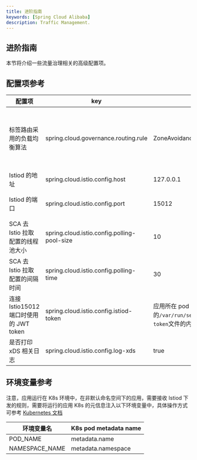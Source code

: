 ```yaml
---
title: 进阶指南
keywords: [Spring Cloud Alibaba]
description: Traffic Management.
---
```


## 进阶指南

本节将介绍一些流量治理相关的高级配置项。

## 配置项参考

| 配置项                                 | key                                         | 默认值                                                         | 说明                                                                                                                                                       |
| -------------------------------------- | ------------------------------------------- | -------------------------------------------------------------- | ---------------------------------------------------------------------------------------------------------------------------------------------------------- |
| 标签路由采用的负载均衡算法             | spring.cloud.governance.routing.rule        | ZoneAvoidanceRule                                              | 算法可以取以下值：1.RoundRobinRule 2.RandomRule 3.WeightedResponseTimeRule 4.BestAvailableRule 5.RetryRule 6.ZoneAvoidanceRule 7.AvailabilityFilteringRule |
| Istiod 的地址                          | spring.cloud.istio.config.host              | 127.0.0.1                                                      |
| Istiod 的端口                          | spring.cloud.istio.config.port              | 15012                                                          | 注：连接 15010 端口无需 TLS，连接 15012 端口需 TLS 认证                                                                                                    |
| SCA 去 Istio 拉取配置的线程池大小      | spring.cloud.istio.config.polling-pool-size | 10                                                             |
| SCA 去 Istio 拉取配置的间隔时间        | spring.cloud.istio.config.polling-time      | 30                                                             | 单位为秒                                                                                                                                                   |
| 连接 Istio15012 端口时使用的 JWT token | spring.cloud.istio.config.istiod-token      | 应用所在 pod 的`/var/run/secrets/tokens/istio-token`文件的内容 |
| 是否打印 xDS 相关日志                  | spring.cloud.istio.config.log-xds           | true                                                           |

## 环境变量参考

注意，应用运行在 K8s 环境中，在非默认命名空间下的应用，需要接收 Istiod 下发的规则，需要将运行的应用 K8s 的元信息注入以下环境变量中，具体操作方式可参考 [Kubernetes 文档](https://kubernetes.io/zh-cn/docs/tasks/inject-data-application/environment-variable-expose-pod-information)

| 环境变量名     | K8s pod metadata name |
| -------------- | --------------------- |
| POD_NAME       | metadata.name         |
| NAMESPACE_NAME | metadata.namespace    |
